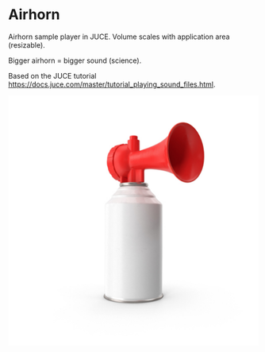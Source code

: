 # Airhorn
Airhorn sample player in JUCE. Volume scales with application area (resizable).

Bigger airhorn = bigger sound (science).

Based on the JUCE tutorial https://docs.juce.com/master/tutorial_playing_sound_files.html.

![alt text](https://github.com/ChaseDurand/Airhorn/blob/master/Source/airhorn.png?raw=true)

